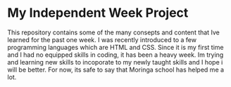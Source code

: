 # My Independent Week Project
This repository contains some of the many consepts and content that Ive learned for the past one week.
I was recently introduced to a few programming languages which are HTML and CSS.
Since it is my first time and I had no equipped skills in coding, it has been a heavy week.
Im trying and learning new skills to incoporate to my newly taught skills and I hope i will be better.
For now, its safe to say that Moringa school has helped me a lot.
